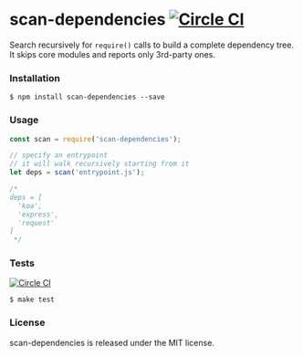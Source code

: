 # scan-dependencies [![Circle CI](https://circleci.com/gh/vdemedes/scan-dependencies.svg?style=svg)](https://circleci.com/gh/vdemedes/scan-dependencies)

Search recursively for `require()` calls to build a complete dependency tree.
It skips core modules and reports only 3rd-party ones.


### Installation

```
$ npm install scan-dependencies --save
```


### Usage

```javascript
const scan = require('scan-dependencies');

// specify an entrypoint
// it will walk recursively starting from it
let deps = scan('entrypoint.js');

/*
deps = [
  'koa',
  'express',
  'request'
]
 */
```


### Tests

[![Circle CI](https://circleci.com/gh/vdemedes/scan-dependencies.svg?style=svg)](https://circleci.com/gh/vdemedes/scan-dependencies)

```
$ make test
```


### License

scan-dependencies is released under the MIT license.
